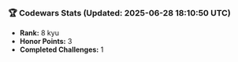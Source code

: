 ### 🏆 Codewars Stats (Updated: 2025-06-28 18:10:50 UTC)

- **Rank:** 8 kyu
- **Honor Points:** 3
- **Completed Challenges:** 1
